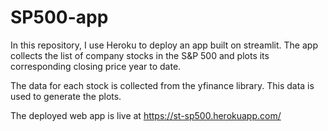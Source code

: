 # SP500-app

In this repository, I use Heroku to deploy an app built on streamlit. The app collects the list of company stocks in the S&P 500 and plots its corresponding closing price year to date.

The data for each stock is collected from the yfinance library. This data is used to generate the plots.

The deployed web app is live at https://st-sp500.herokuapp.com/
